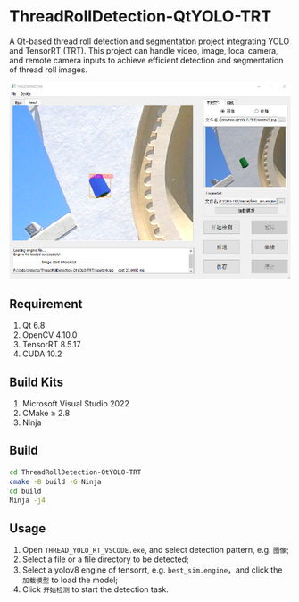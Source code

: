 # ThreadRollDetection-QtYOLO-TRT
A Qt-based thread roll detection and segmentation project integrating YOLO and TensorRT (TRT). This project can handle video, image, local camera, and remote camera inputs to achieve efficient detection and segmentation of thread roll images.

![alt text](assets/demo.png#pic_center)


## Requirement
1. Qt 6.8
2. OpenCV 4.10.0
3. TensorRT 8.5.17
4. CUDA 10.2


## Build Kits
1. Microsoft Visual Studio 2022
2. CMake ≥ 2.8
3. Ninja

## Build
```bash
cd ThreadRollDetection-QtYOLO-TRT
cmake -B build -G Ninja
cd build
Ninja -j4
```

## Usage
1. Open `THREAD_YOLO_RT_VSCODE.exe`, and select detection pattern, e.g. `图像`;
2. Select a file or a file directory to be detected;
3. Select a yolov8 engine of tensorrt, e.g. `best_sim.engine`，and click the `加载模型` to load the model;
4. Click `开始检测` to start the detection task.
